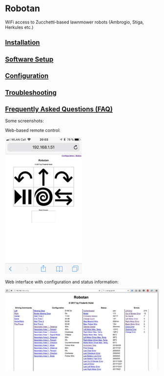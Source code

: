 # Robotan
WiFi access to Zucchetti-based lawnmower robots (Ambrogio, Stiga, Herkules etc.)

<H2><A HREF="Installation.md">Installation</A></H2>
<H2><A HREF="Setup.md">Software Setup</A></H2>
<H2><A HREF="Configuration.md">Configuration</A></H2>
<H2><A HREF="Troubleshooting.md">Troubleshooting</A></H2>
<H2><A HREF="FAQ.md">Frequently Asked Questions (FAQ)</A></H2>

Some screenshots:  

Web-based remote control:

<IMG WIDTH=50% SRC="./img/web-based%20remote%20control.png">

Web interface with configuration and status information:

<IMG SRC="./img/web%20interface%20status%20configuration.jpg">
